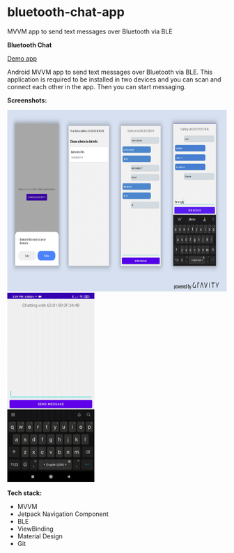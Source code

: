 # bluetooth-chat-app
MVVM app to send text messages over Bluetooth via BLE

**Bluetooth Chat**

<a href="https://github.com/raheemadamboev/bluetooth-chat-app/blob/master/app-debug.apk">Demo app</a>

Android MVVM app to send text messages over Bluetooth via BLE. This application is required to be installed in two devices and you can scan and connect each other in the app. Then you can start messaging.

**Screenshots:**

<img src="https://github.com/raheemadamboev/bluetooth-chat-app/blob/master/Bluetooth%20Chat.jpg" alt="Italian Trulli" width="869" height="416">
<img src="https://github.com/raheemadamboev/bluetooth-chat-app/blob/master/screenshots/video_2021-05-31_18-18-10.gif" alt="Italian Trulli" width="200" height="434">


**Tech stack:**

- MVVM
- Jetpack Navigation Component
- BLE
- ViewBinding
- Material Design
- Git
